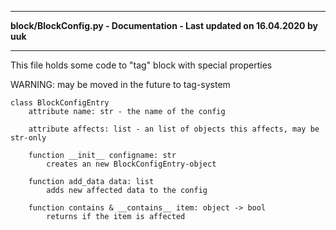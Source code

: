 ----

**block/BlockConfig.py - Documentation - Last updated on 16.04.2020 by uuk**

----

This file holds some code to "tag" block with special properties

WARNING: may be moved in the future to tag-system


    class BlockConfigEntry
        attribute name: str - the name of the config
        
        attribute affects: list - an list of objects this affects, may be str-only
    
        function __init__ configname: str
            creates an new BlockConfigEntry-object
            
        function add_data data: list
            adds new affected data to the config
        
        function contains & __contains__ item: object -> bool
            returns if the item is affected

